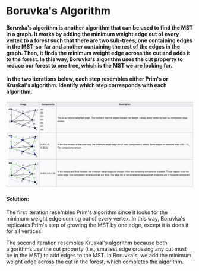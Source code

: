 # Boruvka's Algorithm

#### Boruvka's algorithm is another algorithm that can be used to find the MST in a graph. It works by adding the minimum weight edge out of every vertex to a forest such that there are two sub-trees, one containing edges in the MST-so-far and another containing the rest of the edges in the graph. Then, it finds the minimum weight edge across the cut and adds it to the forest. In this way, Boruvka's algorithm uses the cut property to reduce our forest to one tree, which is the MST we are looking for.

#### In the two iterations below, each step resembles either Prim's or Kruskal's algorithm. Identify which step corresponds with each algorithm.

![Boruvka Example](https://github.com/EthanYeh/61b-cm-fa20/blob/master/graphs/msts/Boruvka-example.png)

#### Solution:

The first iteration resembles Prim's algorithm since it looks for the minimum-weight edge coming out of every vertex.
In this way, Boruvka's replicates Prim's step of growing the MST by one edge, except it is does it for all vertices.

The second iteration resembles Kruskal's algorithm because both algorithms use the cut property (i.e., smallest edge crossing any cut
must be in the MST) to add edges to the MST. In Boruvka's, we add the minimum weight edge across the cut in the forest, which completes the algorithm.
